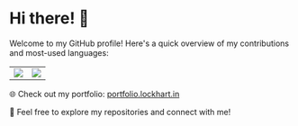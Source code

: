 # Hi there! 👋

Welcome to my GitHub profile! Here's a quick overview of my contributions and most-used languages:

<table>
  <tr>
    <td>
        <img src="https://github-readme-stats.vercel.app/api?username=LOCKhart07&count_private=true&show_icons=true&theme=transparent&hide_border=true&rank_icon=github" />
    </td>
    <td>
        <img src="https://github-readme-stats.vercel.app/api/top-langs/?username=LOCKhart07&layout=compact&theme=transparent&hide_border=true&size_weight=0.5&count_weight=0.5&exclude_repo=xformers-prebuild-wheels,LOCKhart07.github.io&hide=css,jupyter%20notebook" />
    </td>
  </tr>
</table>

🌐 Check out my portfolio: [portfolio.lockhart.in](https://portfolio.lockhart.in)

🚀 Feel free to explore my repositories and connect with me!
